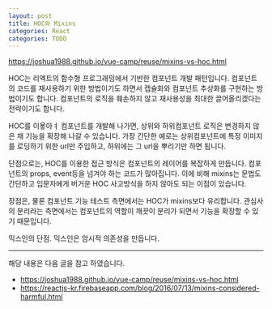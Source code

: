 ```yaml
---
layout: post
title: HOC와 Mixins 
categories: React
categories: TODO
---
```

https://joshua1988.github.io/vue-camp/reuse/mixins-vs-hoc.html



HOC는 리엑트의 함수형 프로그래밍에서 기반한 컴포넌트 개발 패턴입니다. 컴포넌트의 코드를 재사용하기 위한 방법이기도 하면서 캡슐화와 컴포넌트 추상화를 구현하는 방법이기도 합니다. 컴포넌트의 로직을 훼손하지 않고 재사용성을 최대한 끌어올리겠다는 전략이기도 합니다.




 HOC를 이욯아ㅕ 컴포넌트를 개발해 나가면, 상위와 하위컴포넌트 로직은 변경하지 않은 채 기능을 확장해 나갈 수 있습니다. 가장 간단한 예로는 상위컴포넌트에 특정 이미지를 로딩하기 위한 url만 주입하고, 하위에는 그 url을 뿌리기만 하면 됩니다. 

 단점으로는, HOC를 이용한 접근 방식은 컴포넌트의 레이어를 복잡하게 만듭니다. 컴포넌트의 props, event등을 넘겨야 하는 코드가 많아집니다. 이에 비해 mixins는 문법도 간단하고 입문자에게 버거운 HOC 사고방식을 하지 않아도 되는 이점이 있습니다. 
 
 장점은, 물론 컴포넌트 기능 테스트 측면에서는 HOC가 mixins보다 유리합니다. 관심사의 분리라는 측면에서는 컴포넌트의 역할이 깨끗이 분리가 되면서 기능을 확장할 수 있기 때문입니다.


믹스인의 단점.
믹스인은 암시적 의존성을 만듭니다. 


----
해당 내용은 다음 글을 참고 하였습니다.
- https://joshua1988.github.io/vue-camp/reuse/mixins-vs-hoc.html
- https://reactjs-kr.firebaseapp.com/blog/2016/07/13/mixins-considered-harmful.html